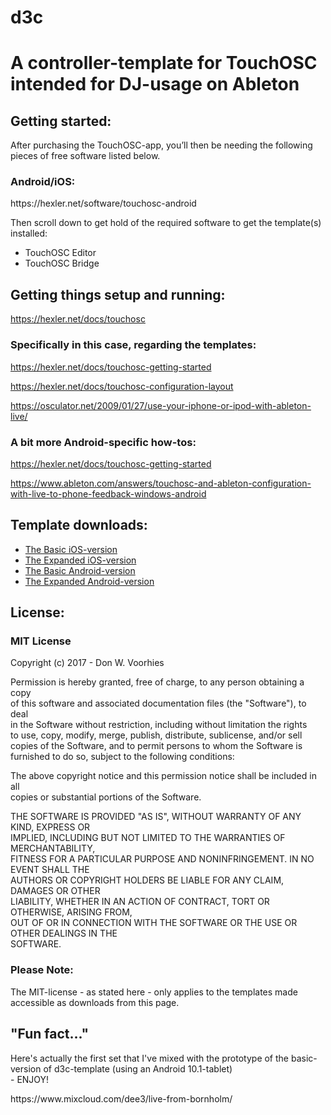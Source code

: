 # d3c
<h1>A controller-template for TouchOSC intended for DJ-usage on Ableton</h1>

<h2>Getting started:</h2>

After purchasing the TouchOSC-app, you’ll then be needing the following pieces of free software listed below.
<h3>Android/iOS:</h3>
https://hexler.net/software/touchosc-android

Then scroll down to get hold of the required software to get the template(s) installed: 
<ul>
<li>TouchOSC Editor</li>
<li>TouchOSC Bridge</li>
</ul>

<h2>Getting things setup and running:</h2>

https://hexler.net/docs/touchosc


<h3>Specifically in this case, regarding the templates:</h3>

https://hexler.net/docs/touchosc-getting-started

https://hexler.net/docs/touchosc-configuration-layout

https://osculator.net/2009/01/27/use-your-iphone-or-ipod-with-ableton-live/


<h3>A bit more Android-specific how-tos:</h3>

https://hexler.net/docs/touchosc-getting-started

https://www.ableton.com/answers/touchosc-and-ableton-configuration-with-live-to-phone-feedback-windows-android

<h2>Template downloads:</h2>
<ul>
  <li><a href="https://github.com/donvoorhies/d3c/blob/master/d3c_iOS.touchosc?raw=true">The Basic iOS-version</a></li>
  <li><a href="https://github.com/donvoorhies/d3c/blob/master/d3c-ext_iOS.touchosc?raw=true">The Expanded iOS-version</a></li>
  <li><a href="https://github.com/donvoorhies/d3c/blob/master/d3c_Android.touchosc?raw=true">The Basic Android-version</a></li>
  <li><a href="https://github.com/donvoorhies/d3c/blob/master/d3c-ext_Android.touchosc?raw=true">The Expanded Android-version</a></li>
</ul>

<h2>License:</h2>
<h3>MIT License</h3>
<p>Copyright (c) 2017 - Don W. Voorhies</p>

<p>Permission is hereby granted, free of charge, to any person obtaining a copy<br>
of this software and associated documentation files (the "Software"), to deal<br>
in the Software without restriction, including without limitation the rights<br>
to use, copy, modify, merge, publish, distribute, sublicense, and/or sell<br>
copies of the Software, and to permit persons to whom the Software is<br>
furnished to do so, subject to the following conditions:</p>

<p>The above copyright notice and this permission notice shall be included in all<br>
copies or substantial portions of the Software.</p>

<p>THE SOFTWARE IS PROVIDED "AS IS", WITHOUT WARRANTY OF ANY KIND, EXPRESS OR<br>
IMPLIED, INCLUDING BUT NOT LIMITED TO THE WARRANTIES OF MERCHANTABILITY,<br>
FITNESS FOR A PARTICULAR PURPOSE AND NONINFRINGEMENT. IN NO EVENT SHALL THE<br>
AUTHORS OR COPYRIGHT HOLDERS BE LIABLE FOR ANY CLAIM, DAMAGES OR OTHER<br>
LIABILITY, WHETHER IN AN ACTION OF CONTRACT, TORT OR OTHERWISE, ARISING FROM,<br>
OUT OF OR IN CONNECTION WITH THE SOFTWARE OR THE USE OR OTHER DEALINGS IN THE<br>
SOFTWARE.</p>

<h3>Please Note:</h3>
<p>The MIT-license - as stated here - only applies to the templates made accessible as downloads from this page.</p> 

<h2>&quot;Fun fact...&quot;</h2>
<p>Here's actually the first set that I've mixed with the prototype of the basic-version of d3c-template (using an Android 10.1-tablet)<br> - ENJOY!</p>
https://www.mixcloud.com/dee3/live-from-bornholm/  
